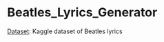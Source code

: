 # Beatles_Lyrics_Generator

[Dataset][1]: Kaggle dataset of Beatles lyrics 

[1]: https://www.kaggle.com/jenlooper/beatles-lyrics  "Dataset"
